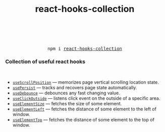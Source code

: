 <div align="center">
  <h1>
    <br/>
    <br/>
    react-hooks-collection
    <br/>
    <br/>
  </h1>
  <br/>
  <br/>
  <pre>npm i <a href="https://www.npmjs.com/package/react-hooks-collection">react-hooks-collection</a></pre>
</div>

### Collection of useful react hooks

<br/>

- [`useScrollPosition`](./docs/useScrollPosition.md) &mdash; memorizes page vertical scrolling location state.
- [`usePersist`](./docs/usePersist.md) &mdash; tracks and recovers page state automatically.
- [`useDebounce`](./docs/useDebounce.md) &mdash; debounces any fast changing value.
- [`useClickOutside`](./docs/useClickOutside.md) &mdash; listens click event on the outside of a specific area.
- [`useElementSize`](./docs/useElementLeft.md) &mdash; fetches the size of some element.
- [`useElementLeft`](./docs/useElementLeft.md) &mdash; fetches the distance of some element to the left of window.
- [`useElementTop`](./docs/useElementTop.md) &mdash; fetches the distance of some element to the top of window.

